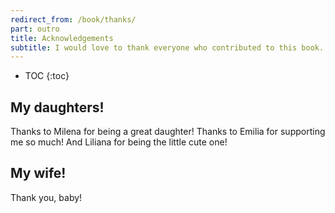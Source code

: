 ```yaml
---
redirect_from: /book/thanks/
part: outro
title: Acknowledgements
subtitle: I would love to thank everyone who contributed to this book.
---
```


* TOC
{:toc}

## My daughters!

Thanks to Milena for being a great daughter! Thanks to Emilia for supporting me so much! And Liliana for being the little cute one!

## My wife!

Thank you, baby!
